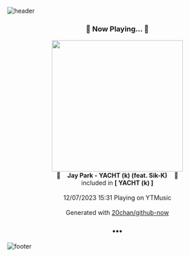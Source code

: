 ![header](https://capsule-render.vercel.app/api?type=wave&height=170&section=header&fontColor=090707&fontAlignX=45&fontAlignY=65&fontSize=100)

<h3 align="center">🎵 Now Playing... 🎵</h3>
<p align="center">
  <a href="https://music.youtube.com/watch?v=P8N4nloV788">
    <img width="300" src="https://lh3.googleusercontent.com/prL-l8btpKS3LHLrNtDoROZQ8Rl3MEvGVPxH_Na4oFeZ6ixm__53LnLTfPIJepMsfJn7DLYxVNdYKzhb">
  </a>
  <br>
  🎵&nbsp&nbsp&nbsp <b>Jay Park - YACHT (k) (feat. Sik-K)</b> &nbsp&nbsp&nbsp🎵
  <br>
  included in <b>[ YACHT (k) ]</b>
  
  <br />
  <br />
  12/07/2023 15:31 Playing on YTMusic
  <br />
  <br />
  Generated with <a href="https://github.com/20chan/github-now">20chan/github-now</a>
</p>

<h3 align="center">•••</h3>

![footer](https://capsule-render.vercel.app/api?type=wave&height=150&section=footer)
